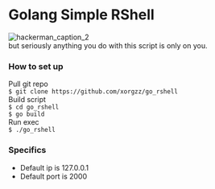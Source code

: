 # Golang Simple RShell
![hackerman_caption_2](https://github.com/xorgzz/go_rshell/assets/118397053/8e8946e8-45db-427e-baa7-bfb24977829d)<br>
but seriously anything you do with this script is only on you.

### How to set up
Pull git repo <br>
`$ git clone https://github.com/xorgzz/go_rshell` <br>
Build script <br>
`$ cd go_rshell` <br>
`$ go build`<br>
Run exec <br>
`$ ./go_rshell`

### Specifics
 * Default ip is 127.0.0.1 
 * Default port is 2000
